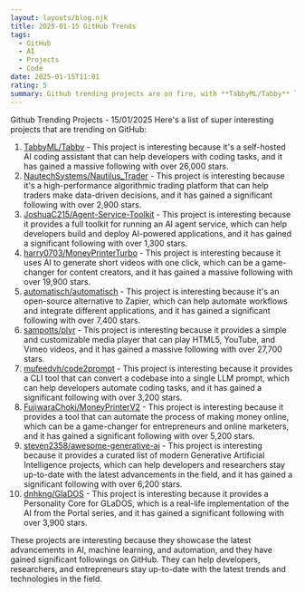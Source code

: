 ```yaml
---
layout: layouts/blog.njk
title: 2025-01-15 GitHub Trends
tags:
  - GitHub
  - AI
  - Projects
  - Code
date: 2025-01-15T11:01
rating: 5
summary: Github trending projects are on fire, with **TabbyML/Tabby** leading the pack as a self-hosted AI coding assistant, and **sampotts/plyr** providing a simple media player, while **harry0703/MoneyPrinterTurbo** generates short videos with one click using AI, and **automatisch/automatisch** offers an open-source Zapier alternative, these projects showcase the latest AI and automation advancements, gaining massive followings with over 26,000 to 27,700 stars, a true testament to innovation and progress in the field of technology.
---
```

Github Trending Projects - 15/01/2025
Here's a list of super interesting projects that are trending on GitHub:

1. [TabbyML/Tabby](https://github.com/TabbyML/tabby "Self-hosted AI coding assistant with 26,031 stars") - This project is interesting because it's a self-hosted AI coding assistant that can help developers with coding tasks, and it has gained a massive following with over 26,000 stars.
2. [NautechSystems/Nautilus_Trader](https://github.com/nautechsystems/nautilus_trader "High-performance algorithmic trading platform with 2,961 stars") - This project is interesting because it's a high-performance algorithmic trading platform that can help traders make data-driven decisions, and it has gained a significant following with over 2,900 stars.
3. [JoshuaC215/Agent-Service-Toolkit](https://github.com/JoshuaC215/agent-service-toolkit "Full toolkit for running an AI agent service with 1,363 stars") - This project is interesting because it provides a full toolkit for running an AI agent service, which can help developers build and deploy AI-powered applications, and it has gained a significant following with over 1,300 stars.
4. [harry0703/MoneyPrinterTurbo](https://github.com/harry0703/MoneyPrinterTurbo "Generate short videos with one click using AI LLM with 19,944 stars") - This project is interesting because it uses AI to generate short videos with one click, which can be a game-changer for content creators, and it has gained a massive following with over 19,900 stars.
5. [automatisch/automatisch](https://github.com/automatisch/automatisch "Open source Zapier alternative with 7,424 stars") - This project is interesting because it's an open-source alternative to Zapier, which can help automate workflows and integrate different applications, and it has gained a significant following with over 7,400 stars.
6. [sampotts/plyr](https://github.com/sampotts/plyr "Simple HTML5, YouTube, and Vimeo player with 27,711 stars") - This project is interesting because it provides a simple and customizable media player that can play HTML5, YouTube, and Vimeo videos, and it has gained a massive following with over 27,700 stars.
7. [mufeedvh/code2prompt](https://github.com/mufeedvh/code2prompt "CLI tool to convert codebase into a single LLM prompt with 3,284 stars") - This project is interesting because it provides a CLI tool that can convert a codebase into a single LLM prompt, which can help developers automate coding tasks, and it has gained a significant following with over 3,200 stars.
8. [FujiwaraChoki/MoneyPrinterV2](https://github.com/FujiwaraChoki/MoneyPrinterV2 "Automate the process of making money online with 5,231 stars") - This project is interesting because it provides a tool that can automate the process of making money online, which can be a game-changer for entrepreneurs and online marketers, and it has gained a significant following with over 5,200 stars.
9. [steven2358/awesome-generative-ai](https://github.com/steven2358/awesome-generative-ai "Curated list of modern Generative Artificial Intelligence projects with 6,207 stars") - This project is interesting because it provides a curated list of modern Generative Artificial Intelligence projects, which can help developers and researchers stay up-to-date with the latest advancements in the field, and it has gained a significant following with over 6,200 stars.
10. [dnhkng/GlaDOS](https://github.com/dnhkng/GlaDOS "Personality Core for GLaDOS, a real-life implementation of the AI from the Portal series with 3,984 stars") - This project is interesting because it provides a Personality Core for GLaDOS, which is a real-life implementation of the AI from the Portal series, and it has gained a significant following with over 3,900 stars.

These projects are interesting because they showcase the latest advancements in AI, machine learning, and automation, and they have gained significant followings on GitHub. They can help developers, researchers, and entrepreneurs stay up-to-date with the latest trends and technologies in the field.



